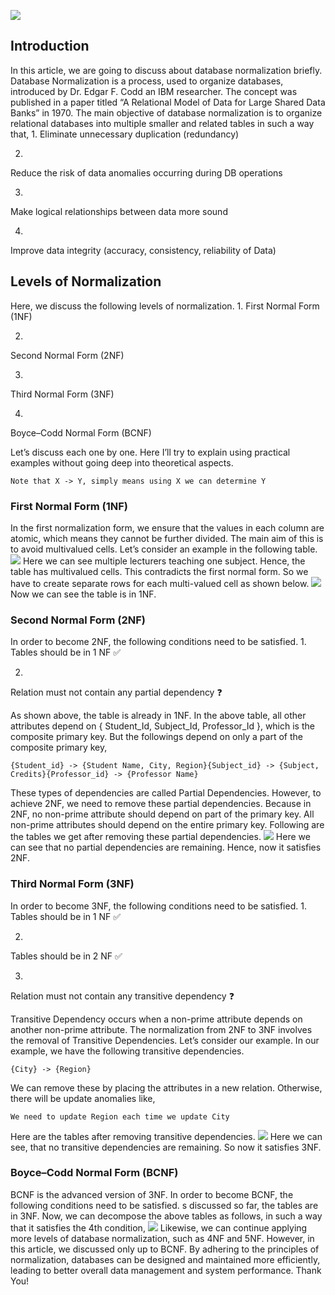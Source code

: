 ![](../fetched_images/1_8-euwLlm1x7WGIYim7d7IA.png)
## Introduction
In this article, we are going to discuss about database normalization briefly. Database Normalization is a process, used to organize databases, introduced by Dr. Edgar F. Codd an IBM researcher. The concept was published in a paper titled “A Relational Model of Data for Large Shared Data Banks” in 1970.
The main objective of database normalization is to organize relational databases into multiple smaller and related tables in such a way that,
1. 
Eliminate unnecessary duplication \(redundancy\)

2. 
Reduce the risk of data anomalies occurring during DB operations

3. 
Make logical relationships between data more sound

4. 
Improve data integrity \(accuracy, consistency, reliability of Data\)


## Levels of Normalization
Here, we discuss the following levels of normalization.
1. 
First Normal Form \(1NF\)

2. 
Second Normal Form \(2NF\)

3. 
Third Normal Form \(3NF\)

4. 
Boyce–Codd Normal Form \(BCNF\)


Let’s discuss each one by one. Here I’ll try to explain using practical examples without going deep into theoretical aspects.
```
Note that X -> Y, simply means using X we can determine Y
```
### First Normal Form \(1NF\)
In the first normalization form, we ensure that the values in each column are atomic, which means they cannot be further divided. The main aim of this is to avoid multivalued cells. Let’s consider an example in the following table.
![](../fetched_images/1*xhr4AatisvsSgD7jcMdFeQ.png)
Here we can see multiple lecturers teaching one subject. Hence, the table has multivalued cells. This contradicts the first normal form. So we have to create separate rows for each multi\-valued cell as shown below.
![](../fetched_images/1*4UwCACRx1XA9OvGiOo5JTg.png)
Now we can see the table is in 1NF.
### Second Normal Form \(2NF\)
In order to become 2NF, the following conditions need to be satisfied.
1. 
Tables should be in 1 NF ✅

2. 
Relation must not contain any partial dependency ❓


As shown above, the table is already in 1NF. In the above table, all other attributes depend on \{ Student\_Id, Subject\_Id, Professor\_Id \}, which is the composite primary key. But the followings depend on only a part of the composite primary key,
```
{Student_id} -> {Student Name, City, Region}{Subject_id} -> {Subject, Credits}{Professor_id} -> {Professor Name}
```
These types of dependencies are called Partial Dependencies. However, to achieve 2NF, we need to remove these partial dependencies. Because in 2NF, no non\-prime attribute should depend on part of the primary key. All non\-prime attributes should depend on the entire primary key.
Following are the tables we get after removing these partial dependencies.
![](../fetched_images/1*GliGlJPYy1ZcAbxncj_5Ug.png)
Here we can see that no partial dependencies are remaining. Hence, now it satisfies 2NF.
### Third Normal Form \(3NF\)
In order to become 3NF, the following conditions need to be satisfied.
1. 
Tables should be in 1 NF ✅

2. 
Tables should be in 2 NF ✅

3. 
Relation must not contain any transitive dependency ❓


Transitive Dependency occurs when a non\-prime attribute depends on another non\-prime attribute. The normalization from 2NF to 3NF involves the removal of Transitive Dependencies. Let’s consider our example. In our example, we have the following transitive dependencies.
```
{City} -> {Region}
```
We can remove these by placing the attributes in a new relation. Otherwise, there will be update anomalies like,
```
We need to update Region each time we update City
```
Here are the tables after removing transitive dependencies.
![](../fetched_images/1*BpZacmsxWLSmAADDCJ1c9Q.png)
Here we can see, that no transitive dependencies are remaining. So now it satisfies 3NF.
### Boyce–Codd Normal Form \(BCNF\)
BCNF is the advanced version of 3NF. In order to become BCNF, the following conditions need to be satisfied.
s discussed so far, the tables are in 3NF. Now, we can decompose the above tables as follows, in such a way that it satisfies the 4th condition,
![](../fetched_images/1*qLh_SEPLl9tPtJYqlhzz-w.png)
Likewise, we can continue applying more levels of database normalization, such as 4NF and 5NF. However, in this article, we discussed only up to BCNF. By adhering to the principles of normalization, databases can be designed and maintained more efficiently, leading to better overall data management and system performance.
Thank You\!
